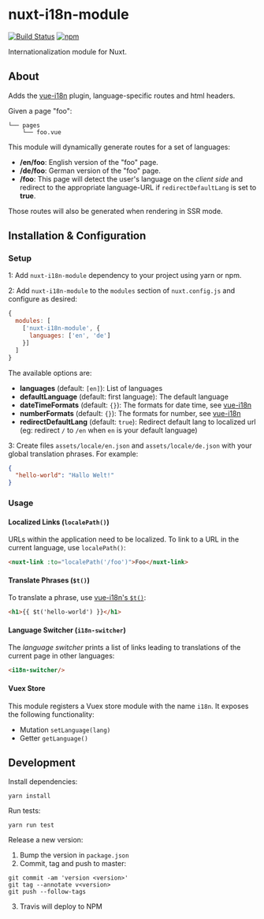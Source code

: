 nuxt-i18n-module
================

[![Build Status](https://img.shields.io/travis/njam/nuxt-i18n-module/master.svg)](https://travis-ci.org/njam/nuxt-i18n-module)
[![npm](https://img.shields.io/npm/v/nuxt-i18n-module.svg)](https://www.npmjs.com/package/nuxt-i18n-module)


Internationalization module for Nuxt.


About
-----
Adds the [vue-i18n](https://github.com/kazupon/vue-i18n) plugin, language-specific routes and html headers.

Given a page "foo":
```
└── pages
    └── foo.vue
```
This module will dynamically generate routes for a set of languages:
- **/en/foo**: English version of the "foo" page.
- **/de/foo**: German version of the "foo" page.
- **/foo**: This page will detect the user's language on the *client side* and redirect to the appropriate language-URL if `redirectDefaultLang` is set to **true**.

Those routes will also be generated when rendering in SSR mode.


Installation & Configuration
----------------------------

### Setup
1: Add `nuxt-i18n-module` dependency to your project using yarn or npm.

2: Add `nuxt-i18n-module` to the `modules` section of `nuxt.config.js` and configure as desired:
```js
{
  modules: [
    ['nuxt-i18n-module', {
      languages: ['en', 'de']
    }]
  ]
}
```
The available options are:
- **languages** (default: `[en]`): List of languages
- **defaultLanguage** (default: first language): The default language
- **dateTimeFormats** (default: `{}`): The formats for date time, see [vue-i18n](https://kazupon.github.io/vue-i18n/api/#datetimeformats)
- **numberFormats** (default: `{}`): The formats for number, see [vue-i18n](https://kazupon.github.io/vue-i18n/api/#numberformats)
- **redirectDefaultLang** (default: `true`): Redirect default lang to localized url (eg: redirect `/` to `/en` when `en` is your default language)

3: Create files `assets/locale/en.json` and `assets/locale/de.json` with your global translation phrases.
For example:
```json
{
  "hello-world": "Hallo Welt!"
}
```

### Usage

#### Localized Links (`localePath()`)
URLs within the application need to be localized.
To link to a URL in the current language, use `localePath()`:
```html
<nuxt-link :to="localePath('/foo')">Foo</nuxt-link>
```

#### Translate Phrases (`$t()`)
To translate a phrase, use [vue-i18n's `$t()`](https://kazupon.github.io/vue-i18n/api/#t):
```html
<h1>{{ $t('hello-world') }}</h1>
```

#### Language Switcher (`i18n-switcher`)
The _language switcher_ prints a list of links leading to translations of the current page in other languages:
```html
<i18n-switcher/>
```

#### Vuex Store
This module registers a Vuex store module with the name `i18n`.
It exposes the following functionality:
- Mutation `setLanguage(lang)`
- Getter `getLanguage()`

Development
-----------
Install dependencies:
```
yarn install
```

Run tests:
```
yarn run test
```

Release a new version:

1. Bump the version in `package.json`
2. Commit, tag and push to master:
```
git commit -am 'version <version>'
git tag --annotate v<version>
git push --follow-tags
```
3. Travis will deploy to NPM
